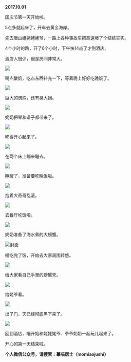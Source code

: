 
          
**2017.10.01**

国庆节第一天开始啦。

5点多就起床了，开车去黄金海岸。

先去唐山姐姥姥姥爷，一路上各种事故车把高速堵了个结结实实。

4个小时的路，开了6个小时，下午快14点了才到酒店。

酒店人很少，但是房间非常大。


![](//upload-images.jianshu.io/upload_images/51001-6b57e4ec6bf31a63.jpg)


喝点酸奶，吃点东西补充一下，等着晚上好好吃晚饭了。


![](//upload-images.jianshu.io/upload_images/51001-451f49b5e3f8bdaf.jpg)


巨大的蜘蛛，还有臭大姐。


![](//upload-images.jianshu.io/upload_images/51001-61906c4267c63081.jpg)


奶奶把琴和谱子都带来了。


![](//upload-images.jianshu.io/upload_images/51001-61dea0941dad36c8.jpg)


吃得开心起来了。


![](//upload-images.jianshu.io/upload_images/51001-e91baecac4ca808b.jpg)


在两个床上蹦来蹦去。


![](//upload-images.jianshu.io/upload_images/51001-dd04c2fc64d4d7c2.jpg)


睡醒了，准备要吃晚饭啦。


![](//upload-images.jianshu.io/upload_images/51001-f9eb01c1c6d20657.jpg)


抱着大奇奇乱滚。


![](//upload-images.jianshu.io/upload_images/51001-525755352d07094f.jpg)


去餐厅吃饭啦。


![](//upload-images.jianshu.io/upload_images/51001-efde685d2071740b.jpg)


奶奶准备了海水煮的大螃蟹。


![](//upload-images.jianshu.io/upload_images/51001-61465dab4678a8f5.jpg)封面


喵吃完了饭，开始去大家周围转悠。


![](//upload-images.jianshu.io/upload_images/51001-261813f15b1f7deb.jpg)


给大家看自己手里的螃蟹壳。


![](//upload-images.jianshu.io/upload_images/51001-74aadb00cf230dba.jpg)


给姥爷看。


![](//upload-images.jianshu.io/upload_images/51001-27ad7b30954db548.jpg)


出了门，天已经彻底黑下来了。


![](//upload-images.jianshu.io/upload_images/51001-8eba515f51b1179b.jpg)


回到酒店，喵开始和姥姥姥爷、爷爷奶奶一起玩儿起来了。

开心的第一天结束啦。


**个人微信公众号，请搜索：摹喵居士（momiaojushi）**

        